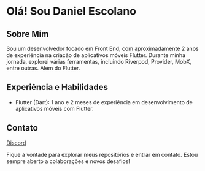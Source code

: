 # Olá! Sou Daniel Escolano

## Sobre Mim
Sou um desenvolvedor focado em Front End, com aproximadamente 2 anos de experiência na criação de aplicativos móveis Flutter. Durante minha jornada, explorei várias ferramentas, incluindo Riverpod, Provider, MobX, entre outras. Além do Flutter.

## Experiência e Habilidades
- Flutter (Dart): 1 ano e 2 meses de experiência em desenvolvimento de aplicativos móveis com Flutter.

## Contato
[Discord](https://discord.com/channels/@Escolano#7294)

Fique à vontade para explorar meus repositórios e entrar em contato. Estou sempre aberto a colaborações e novos desafios!

<!--
**DanielBione/DanielBione** is a ✨ _special_ ✨ repository because its `README.md` (this file) appears on your GitHub profile.

Here are some ideas to get you started:

- 🔭 I’m currently working on ...
- 🌱 I’m currently learning ...
- 👯 I’m looking to collaborate on ...
- 🤔 I’m looking for help with ...
- 💬 Ask me about ...
- 📫 How to reach me: ...
- 😄 Pronouns: ...
- ⚡ Fun fact: ...
-->
